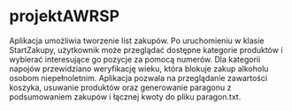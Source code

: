 # projektAWRSP

Aplikacja umożliwia tworzenie list zakupów. Po uruchomieniu w klasie StartZakupy, użytkownik może przeglądać dostępne kategorie produktów i wybierać interesujące go pozycje za pomocą numerów. 
Dla kategorii napojów przewidziano weryfikację wieku, która blokuje zakup alkoholu osobom niepełnoletnim. Aplikacja pozwala na przeglądanie zawartości koszyka, usuwanie produktów 
oraz generowanie paragonu z podsumowaniem zakupów i łącznej kwoty do pliku paragon.txt.
